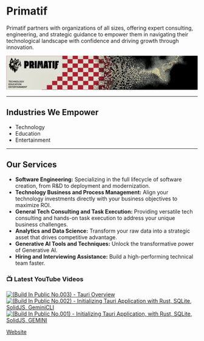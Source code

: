 # Primatif

Primatif partners with organizations of all sizes, offering expert consulting, engineering, and strategic guidance to empower them in navigating their technological landscape with confidence and driving growth through innovation.

<div align="center">
  <img src="image.png" alt="Primatif Banner" />
</div>

---

## Industries We Empower

* Technology
* Education
* Entertainment

---

## Our Services

* **Software Engineering:** Specializing in the full lifecycle of software creation, from R&D to deployment and modernization.
* **Technology Business and Process Management:** Align your technology investments directly with your business objectives to maximize ROI.
* **General Tech Consulting and Task Execution:** Providing versatile tech consulting and hands-on task execution to address your unique business challenges.
* **Analytics and Data Science:** Transform your raw data into a strategic asset that drives competitive advantage.
* **Generative AI Tools and Techniques:** Unlock the transformative power of Generative AI.
* **Hiring and Interviewing Assistance:** Build a high-performing technical team faster.

### 📺 Latest YouTube Videos

<!-- BEGIN YOUTUBE-CARDS -->
[![(Build In Public No.003) - Tauri Overview](https://ytcards.demolab.com/?id=xTE5yWT5o7Q&title=%28Build+In+Public+No.003%29+-+Tauri+Overview&lang=en&timestamp=1753499731&background_color=%230d1117&title_color=%23ffffff&stats_color=%23dedede&max_title_lines=1&width=250&border_radius=5&duration=0 "(Build In Public No.003) - Tauri Overview")](https://www.youtube.com/watch?v=xTE5yWT5o7Q)
[![(Build In Public No.002) - Initializing Tauri Application with Rust, SQLite, SolidJS, GeminiCLI](https://ytcards.demolab.com/?id=rBouxS1Plfc&title=%28Build+In+Public+No.002%29+-+Initializing+Tauri+Application+with+Rust%2C+SQLite%2C+SolidJS%2C+GeminiCLI&lang=en&timestamp=1753446432&background_color=%230d1117&title_color=%23ffffff&stats_color=%23dedede&max_title_lines=1&width=250&border_radius=5&duration=12951 "(Build In Public No.002) - Initializing Tauri Application with Rust, SQLite, SolidJS, GeminiCLI")](https://www.youtube.com/watch?v=rBouxS1Plfc)
[![(Build In Public No.001) - Initializing Tauri Application, with Rust, SQLite, SolidJS, GEMINI](https://ytcards.demolab.com/?id=iyajdHMMtkI&title=%28Build+In+Public+No.001%29+-+Initializing+Tauri+Application%2C+with+Rust%2C+SQLite%2C+SolidJS%2C+GEMINI&lang=en&timestamp=1753292327&background_color=%230d1117&title_color=%23ffffff&stats_color=%23dedede&max_title_lines=1&width=250&border_radius=5&duration=13071 "(Build In Public No.001) - Initializing Tauri Application, with Rust, SQLite, SolidJS, GEMINI")](https://www.youtube.com/watch?v=iyajdHMMtkI)
<!-- END YOUTUBE-CARDS -->

[Website](https://primatif.com)
